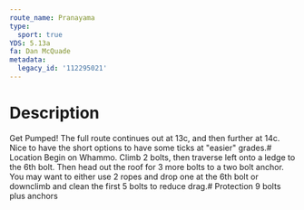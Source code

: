 ```yaml
---
route_name: Pranayama
type:
  sport: true
YDS: 5.13a
fa: Dan McQuade
metadata:
  legacy_id: '112295021'
---
```

# Description
Get Pumped! The full route continues out at 13c, and then further at 14c. Nice to have the short options to have some ticks at "easier" grades.# Location
Begin on Whammo. Climb 2 bolts, then traverse left onto a ledge to the 6th bolt. Then head out the roof for 3 more bolts to a two bolt anchor. You may want to either use 2 ropes and drop one at the 6th bolt or downclimb and clean the first 5 bolts to reduce drag.# Protection
9 bolts plus anchors
